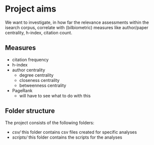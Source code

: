 Project aims
===========

We want to investigate, in how far the relevance assessments within the isearch corpus, correlate with (bilbiometric) measures like author/paper centrality, h-index, citation count.


Measures
----------

- citation frequency
- h-index
- author centrality
	- degree centrality
	- closeness centrality
	- betweenness centrality
- PageRank
	- will have to see what to do with this


Folder structure
-----------

The project consists of the following folders:

- *csv/*      this folder contains csv files created for specific analyses
- *scripts/*  this folder contains the scripts for the analyses